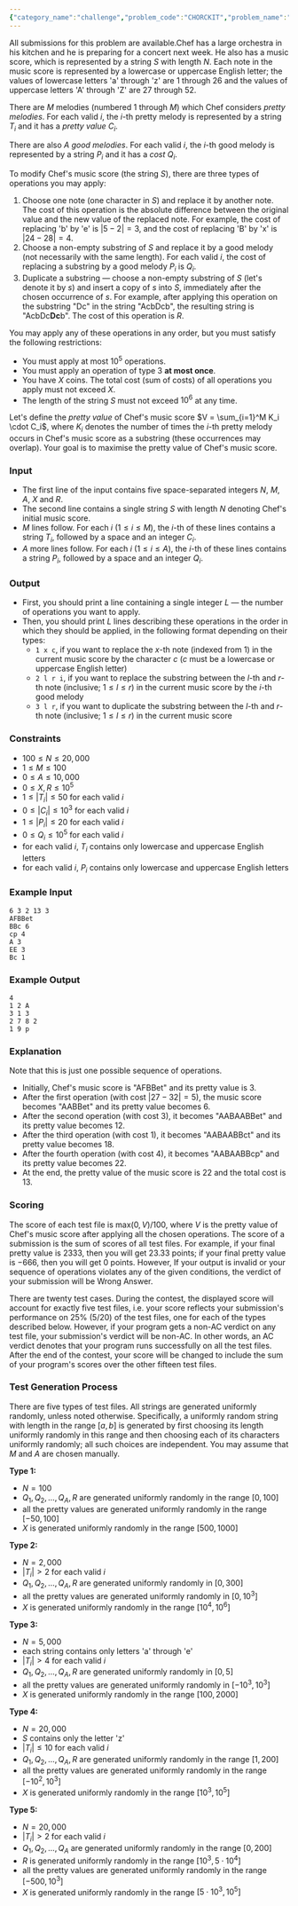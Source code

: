 ```yaml
---
{"category_name":"challenge","problem_code":"CHORCKIT","problem_name":"(Challenge) Chef with Orchestra in the Kitchen","languages_supported":{"0":"C","1":"CPP14","2":"JAVA","3":"PYTH","4":"PYTH 3.6","5":"PYPY","6":"CS2","7":"PAS fpc","8":"PAS gpc","9":"RUBY","10":"PHP","11":"GO","12":"NODEJS","13":"HASK","14":"rust","15":"SCALA","16":"swift","17":"D","18":"PERL","19":"FORT","20":"WSPC","21":"ADA","22":"CAML","23":"ICK","24":"BF","25":"ASM","26":"CLPS","27":"PRLG","28":"ICON","29":"SCM qobi","30":"PIKE","31":"ST","32":"NICE","33":"LUA","34":"BASH","35":"NEM","36":"LISP sbcl","37":"LISP clisp","38":"SCM guile","39":"JS","40":"ERL","41":"TCL","42":"kotlin","43":"PERL6","44":"TEXT","45":"SCM chicken","46":"PYP3","47":"CLOJ","48":"COB","49":"FS"},"max_timelimit":5,"source_sizelimit":50000,"problem_author":"deluxurous","problem_tester":null,"date_added":"27-01-2019","tags":{"0":"deluxurous"},"time":{"view_start_date":1550050202,"submit_start_date":1550050202,"visible_start_date":1550050202,"end_date":1735669800},"is_direct_submittable":false,"layout":"problem"}
---
```

<span class="solution-visible-txt">All submissions for this problem are available.</span>Chef has a large orchestra in his kitchen and he is preparing for a concert next week. He also has a music score, which is represented by a string $S$ with length $N$. Each note in the music score is represented by a lowercase or uppercase English letter; the values of lowercase letters 'a' through 'z' are $1$ through $26$ and the values of uppercase letters 'A' through 'Z' are $27$ through $52$.

There are $M$ melodies (numbered $1$ through $M$) which Chef considers *pretty melodies*. For each valid $i$, the $i$-th pretty melody is represented by a string $T_i$ and it has a *pretty value* $C_i$.

There are also $A$ *good melodies*. For each valid $i$, the $i$-th good melody is represented by a string $P_i$ and it has a *cost* $Q_i$.

To modify Chef's music score (the string $S$), there are three types of operations you may apply:
1. Choose one note (one character in $S$) and replace it by another note. The cost of this operation is the absolute difference between the original value and the new value of the replaced note. For example, the cost of replacing 'b' by 'e' is $|5 - 2| = 3$, and the cost of replacing 'B' by 'x' is $|24 - 28| = 4$.
2. Choose a non-empty substring of $S$ and replace it by a good melody (not necessarily with the same length). For each valid $i$, the cost of replacing a substring by a good melody $P_i$ is $Q_i$.
3. Duplicate a substring ― choose a non-empty substring of $S$ (let's denote it by $s$) and insert a copy of $s$ into $S$, immediately after the chosen occurrence of $s$. For example, after applying this operation on the substring "Dc" in the string "AcbDcb", the resulting string is "AcbDc**Dc**b". The cost of this operation is $R$.

You may apply any of these operations in any order, but you must satisfy the following restrictions:
- You must apply at most $10^5$ operations.
- You must apply an operation of type 3 **at most once**.
- You have $X$ coins. The total cost (sum of costs) of all operations you apply must not exceed $X$.
- The length of the string $S$ must not exceed $10^6$ at any time.

Let's define the *pretty value* of Chef's music score $V = \sum_{i=1}^M K_i \cdot C_i$, where $K_i$ denotes the number of times the $i$-th pretty melody occurs in Chef's music score as a substring (these occurrences may overlap). Your goal is to maximise the pretty value of Chef's music score.

### Input
- The first line of the input contains five space-separated integers $N$, $M$, $A$, $X$ and $R$.
- The second line contains a single string $S$ with length $N$ denoting Chef's initial music score.
- $M$ lines follow. For each $i$ ($1 \le i \le M$), the $i$-th of these lines contains a string $T_i$, followed by a space and an integer $C_i$.
- $A$ more lines follow. For each $i$ ($1 \le i \le A$), the $i$-th of these lines contains a string $P_i$, followed by a space and an integer $Q_i$.

### Output
- First, you should print a line containing a single integer $L$ ― the number of operations you want to apply.
- Then, you should print $L$ lines describing these operations in the order in which they should be applied, in the following format depending on their types:
    - `1 x c`, if you want to replace the $x$-th note (indexed from $1$) in the current music score by the character $c$ ($c$ must be a lowercase or uppercase English letter)
    - `2 l r i`, if you want to replace the substring between the $l$-th and $r$-th note (inclusive; $1 \le l \le r$) in the current music score by the $i$-th good melody
    - `3 l r`, if you want to duplicate the substring between the $l$-th and $r$-th note (inclusive; $1 \le l \le r$) in the current music score

### Constraints
- $100 \le N \le 20,000$
- $1 \le M \le 100$
- $0 \le A \le 10,000$
- $0 \le X, R \le 10^5$
- $1 \le |T_i| \le 50$ for each valid $i$
- $0 \le |C_i| \le 10^3$ for each valid $i$
- $1 \le |P_i| \le 20$ for each valid $i$
- $0 \le Q_i \le 10^5$ for each valid $i$
- for each valid $i$, $T_i$ contains only lowercase and uppercase English letters
- for each valid $i$, $P_i$ contains only lowercase and uppercase English letters

### Example Input
```
6 3 2 13 3
AFBBet
BBc 6
cp 4
A 3
EE 3
Bc 1
```

### Example Output
```
4
1 2 A
3 1 3
2 7 8 2
1 9 p
```

### Explanation
Note that this is just one possible sequence of operations.
- Initially, Chef's music score is "AFBBet" and its pretty value is $3$.
- After the first operation (with cost $|27-32| = 5$), the music score becomes "AABBet" and its pretty value becomes $6$.
- After the second operation (with cost $3$), it becomes "AABAABBet" and its pretty value becomes $12$.
- After the third operation (with cost $1$), it becomes "AABAABBct" and its pretty value becomes $18$.
- After the fourth operation (with cost $4$), it becomes "AABAABBcp" and its pretty value becomes $22$.
- At the end, the pretty value of the music score is $22$ and the total cost is $13$.

### Scoring
The score of each test file is $\mathrm{max}(0, V) / 100$, where $V$ is the pretty value of Chef's music score after applying all the chosen operations. The score of a submission is the sum of scores of all test files. For example, if your final pretty value is $2333$, then you will get $23.33$ points; if your final pretty value is $-666$, then you will get $0$ points. However, If your output is invalid or your sequence of operations violates any of the given conditions, the verdict of your submission will be Wrong Answer.

There are twenty test cases. During the contest, the displayed score will account for exactly five test files, i.e. your score reflects your submission's performance on 25% (5/20) of the test files, one for each of the types described below. However, if your program gets a non-AC verdict on any test file, your submission's verdict will be non-AC. In other words, an AC verdict denotes that your program runs successfully on all the test files. After the end of the contest, your score will be changed to include the sum of your program's scores over the other fifteen test files.

### Test Generation Process
There are five types of test files. All strings are generated uniformly randomly, unless noted otherwise. Specifically, a uniformly random string with length in the range $[a, b]$ is generated by first choosing its length uniformly randomly in this range and then choosing each of its characters uniformly randomly; all such choices are independent. You may assume that $M$ and $A$ are chosen manually.

**Type 1:**
- $N = 100$
- $Q_1, Q_2, \ldots, Q_A, R$ are generated uniformly randomly in the range $[0, 100]$
- all the pretty values are generated uniformly randomly in the range $[-50, 100]$
- $X$ is generated uniformly randomly in the range $[500, 1000]$

**Type 2:**
- $N = 2,000$
- $|T_i| \gt 2$ for each valid $i$
- $Q_1, Q_2, \ldots, Q_A, R$ are generated uniformly randomly in $[0, 300]$
- all the pretty values are generated uniformly randomly in $[0, 10^3]$
- $X$ is generated uniformly randomly in the range $[10^4, 10^6]$

**Type 3:**
- $N = 5,000$
- each string contains only letters 'a' through 'e'
- $|T_i| \gt 4$ for each valid $i$
- $Q_1, Q_2, \ldots, Q_A, R$ are generated uniformly randomly in $[0, 5]$
- all the pretty values are generated uniformly randomly in $[-10^3, 10^3]$
- $X$ is generated uniformly randomly in the range $[100, 2000]$

**Type 4:**
- $N = 20,000$
- $S$ contains only the letter 'z'
- $|T_i| \le 10$ for each valid $i$
- $Q_1, Q_2, \ldots, Q_A, R$ are generated uniformly randomly in the range $[1, 200]$
- all the pretty values are generated uniformly randomly in the range $[-10^2, 10^3]$
- $X$ is generated uniformly randomly in the range $[10^3, 10^5]$

**Type 5:**
- $N = 20,000$
- $|T_i| \gt 2$ for each valid $i$
- $Q_1, Q_2, \ldots, Q_A$ are generated uniformly randomly in the range $[0, 200]$
- $R$ is generated uniformly randomly in the range $[10^3, 5 \cdot 10^4]$
- all the pretty values are generated uniformly randomly in the range $[-500, 10^3]$
- $X$ is generated uniformly randomly in the range $[5 \cdot 10^3, 10^5]$
